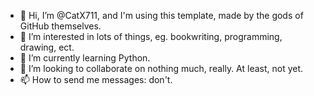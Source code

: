 - 👋 Hi, I’m @CatX711, and I'm using this template, made by the gods of GitHub themselves.
- 👀 I’m interested in lots of things, eg. bookwriting, programming, drawing, ect.
- 🌱 I’m currently learning Python.
- 💞️ I’m looking to collaborate on nothing much, really. At least, not yet.
- 📫 How to send me messages: don't.

<!---
CatX711/CatX711 is a ✨ special ✨ repository because its `README.md` (this file) appears on your GitHub profile.
You can click the Preview link to take a look at your changes.
--->
